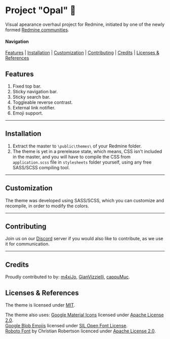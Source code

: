 # Project "Opal" :gem:
Visual apearance overhaul project for Redmine, initiated by one of the newly formed [Redmine communities](https://discord.me/redmine).  
#### Navigation
[Features](#features) |
[Installation](#installation) |
[Customization](#customization) |
[Contributing](#contributing) |
[Credits](#credits) |
[Licenses & References](#licenses--references) 

## Features
1. Fixed top bar.  
2. Sticky navigation bar.  
3. Sticky search bar.  
4. Toggleable reverse contrast.  
5. External link notifier.  
6. Emoji support.  

___
## Installation
1. Extract the master to `\public\themes\` of your Redmine folder.  
2. The theme is yet in a prerelease state, which means, CSS isn't included in the master, and you will have to compile the CSS from `application.scss` file in `stylesheets` folder yourself, using any free SASS/SCSS compiling tool.


___
## Customization
The theme was developed using SASS/SCSS, which you can customize and recompile, in order to modify the colors.

___
## Contributing
Join us on our [Discord](https://discord.me/redmine) server if you would also like to contribute, as we use it for communication.

___
## Credits
Proudly contributed to by: [m4xiJo](https://github.com/m4xiJo/), [GianVizzielli](https://github.com/GianVizzielli), [cappuMuc](https://github.com/cappuMUC).

## Licenses & References
The theme is licensed under [MIT](/README.md).

The theme also uses:
[Google Material Icons](https://github.com/google/material-design-icons/tree/master/iconfont) licensed under [Apache License 2.0](http://www.apache.org/licenses/LICENSE-2.0.txt).  
[Google Blob Emojis](https://github.com/googlei18n/noto-emoji) licensed under [SIL Open Font License](https://github.com/googlei18n/noto-emoji/blob/master/fonts/LICENSE).  
[Roboto Font](https://fonts.google.com/specimen/Roboto) by Christian Robertson licenced under [Apache License 2.0](http://www.apache.org/licenses/LICENSE-2.0.txt).  
